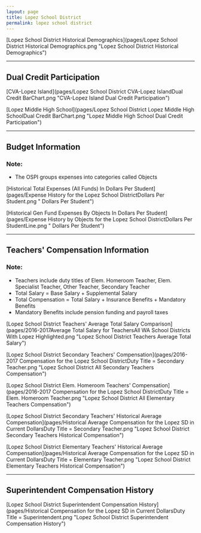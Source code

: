 ```yaml
---
layout: page
title: Lopez School District
permalink: lopez school district
---
```



[Lopez School District Historical Demographics](pages/Lopez School District Historical Demographics.png "Lopez School District Historical Demographics")

___

## Dual Credit Participation

[CVA-Lopez Island](pages/Lopez School District CVA-Lopez IslandDual Credit BarChart.png "CVA-Lopez Island Dual Credit Participation")

[Lopez Middle High School](pages/Lopez School District Lopez Middle High SchoolDual Credit BarChart.png "Lopez Middle High School Dual Credit Participation")


___

## Budget Information
### Note:
- The OSPI groups expenses into categories called Objects

[Historical Total Expenses (All Funds) In Dollars Per Student](pages/Expense History for the Lopez School DistrictDollars Per Student.png " Dollars Per Student")

[Historical Gen Fund Expenses By Objects In Dollars Per Student](pages/Expense History by Objects for the Lopez School DistrictDollars Per StudentLine.png " Dollars Per Student")


___

## Teachers' Compensation Information
### Note:
- Teachers include duty titles of Elem. Homeroom Teacher, Elem. Specialist Teacher, Other Teacher, Secondary Teacher
- Total Salary = Base Salary + Supplemental Salary
- Total Compensation = Total Salary + Insurance Benefits + Mandatory Benefits
- Mandatory Benefits include pension funding and payroll taxes

[Lopez School District Teachers' Average Total Salary Comparison](pages/2016-2017Average Total Salary for TeachersAll WA School Districts With Lopez Highlighted.png "Lopez School District Teachers Average Total Salary")

[Lopez School District Secondary Teachers' Compensation](pages/2016-2017 Compensation for the Lopez School DistrictDuty Title = Secondary Teacher.png "Lopez School District All Secondary Teachers Compensation")

[Lopez School District Elem. Homeroom Teachers' Compensation](pages/2016-2017 Compensation for the Lopez School DistrictDuty Title = Elem. Homeroom Teacher.png "Lopez School District All Elementary Teachers Compensation")

[Lopez School District Secondary Teachers' Historical Average Compensation](pages/Historical Average Compensation for the Lopez SD in Current DollarsDuty Title = Secondary Teacher.png "Lopez School District Secondary Teachers Historical Compensation")

[Lopez School District Elementary Teachers' Historical Average Compensation](pages/Historical Average Compensation for the Lopez SD in Current DollarsDuty Title = Elementary Teacher.png "Lopez School District Elementary Teachers Historical Compensation")


___

## Superintendent Compensation History

[Lopez School District Superintendent Compensation History](pages/Historical Compensation for the Lopez SD in Current DollarsDuty Title = Superintendent.png "Lopez School District Superintendent Compensation History")

